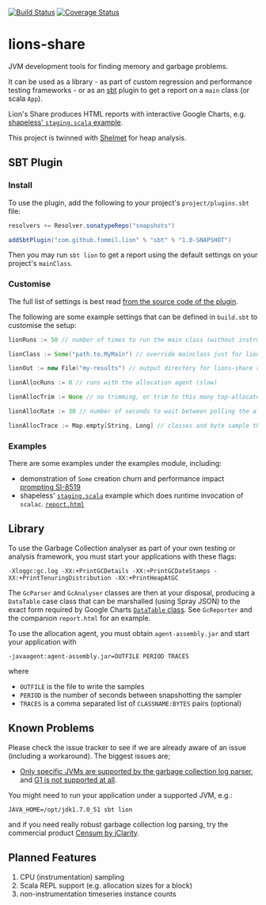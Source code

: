 [![Build Status](https://travis-ci.org/fommil/lions-share.svg?branch=master)](https://travis-ci.org/fommil/lions-share)
[![Coverage Status](https://coveralls.io/repos/fommil/lions-share/badge.svg?branch=master)](https://coveralls.io/r/fommil/lions-share?branch=master)


lions-share
===========

JVM development tools for finding memory and garbage problems.

It can be used as a library - as part of custom regression and performance testing frameworks -
or as an [sbt](https://github.com/sbt/sbt) plugin to get a report on a `main` class (or scala `App`).

Lion's Share produces HTML reports with interactive Google Charts, e.g.
[shapeless' `staging.scala` example](http://fommil.github.io/lions-share/shapeless/report.html).

This project is twinned with [Shelmet](https://github.com/rorygraves/shelmet) for heap analysis.


## SBT Plugin

### Install

To use the plugin, add the following to your project's `project/plugins.sbt` file:

```scala
resolvers += Resolver.sonatypeRepo("snapshots")

addSbtPlugin("com.github.fommil.lion" % "sbt" % "1.0-SNAPSHOT")
```

Then you may run `sbt lion` to get a report using the default settings on your
project's `mainClass`.

### Customise

The full list of settings is best read [from the source code of the plugin](https://github.com/fommil/lions-share/blob/master/sbt/src/main/scala/LionPlugin.scala#L15).

The following are some example settings that can be defined in `build.sbt` to customise the setup:

```scala
lionRuns := 50 // number of times to run the main class (without instrumentation)

lionClass := Some("path.to.MyMain") // override mainclass just for lions-share

lionOut := new File("my-results") // output directory for lions-share reports and log files

lionAllocRuns := 0 // runs with the allocation agent (slow)

lionAllocTrim := None // no trimming, or trim to this many top-allocated objects

lionAllocRate := 30 // number of seconds to wait between polling the allocation agent.

lionAllocTrace := Map.empty[String, Long] // classes and byte sample threshold
```

### Examples

There are some examples under the examples module, including:

* demonstration of `Some` creation churn and performance impact [prompting SI-8519](https://issues.scala-lang.org/browse/SI-8519)
* shapeless' [`staging.scala`](http://github.com/milessabin/shapeless/blob/master/examples/src/main/scala/shapeless/examples/staging.scala) example which does runtime invocation of `scalac`. [`report.html`](http://fommil.github.io/lions-share/shapeless/report.html)


## Library

To use the Garbage Collection analyser as part of your own testing or analysis framework, you must start your applications with these flags:

```
-Xloggc:gc.log -XX:+PrintGCDetails -XX:+PrintGCDateStamps -XX:+PrintTenuringDistribution -XX:+PrintHeapAtGC
```

The `GcParser` and `GcAnalyser` classes are then at your disposal, producing a `DataTable` case class that can be marshalled (using Spray JSON) to the exact form required by Google Charts [`DataTable` class](https://developers.google.com/chart/interactive/docs/reference#DataTable). See `GcReporter` and the companion `report.html` for an example.

To use the allocation agent, you must obtain `agent-assembly.jar` and start your application with

```
-javaagent:agent-assembly.jar=OUTFILE PERIOD TRACES
```

where

* `OUTFILE` is the file to write the samples
* `PERIOD` is the number of seconds between snapshotting the sampler
* `TRACES` is a comma separated list of `CLASSNAME:BYTES` pairs (optional)


## Known Problems

Please check the issue tracker to see if we are already aware of an issue (including a workaround). The biggest issues are;

* [Only specific JVMs are supported by the garbage collection log parser](https://github.com/fommil/lions-share/blob/master/analysis/src/main/scala/com/github/fommil/lion/gc/parser.scala#L24), and [G1 is not supported at all](https://github.com/fommil/lions-share/issues/13).

You might need to run your application under a supported JVM, e.g.:

```
JAVA_HOME=/opt/jdk1.7.0_51 sbt lion
```

and if you need really robust garbage collection log parsing, try the commercial product [Censum by jClarity](http://www.jclarity.com/censum/).


## Planned Features

1. CPU (instrumentation) sampling
2. Scala REPL support (e.g. allocation sizes for a block)
3. non-instrumentation timeseries instance counts
